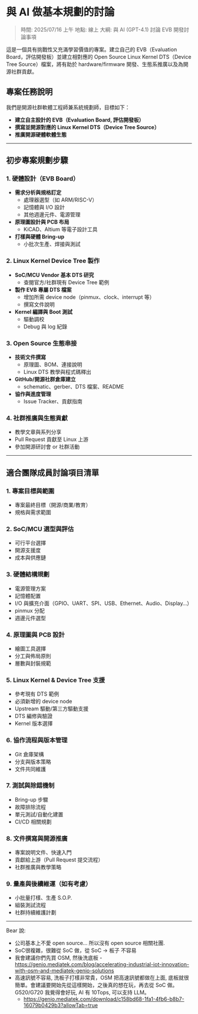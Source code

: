 # 與 AI 做基本規劃的討論
> 時間: 2025/07/16 上午
> 地點: 線上
> 大綱: 與 AI (GPT-4.1) 討論 EVB 開發討論事項

這是一個具有挑戰性又充滿學習價值的專案。建立自己的 EVB（Evaluation Board，評估開發板）並建立相對應的 Open Source Linux Kernel DTS（Device Tree Source）檔案，將有助於 hardware/firmware 開發、生態系推廣以及為開源社群貢獻。

## 專案任務說明

我們是開源社群軟體工程師兼系統規劃師，目標如下：

- **建立自主設計的 EVB（Evaluation Board, 評估開發板）**
- **撰寫並開源對應的 Linux Kernel DTS（Device Tree Source）**
- **推廣開源硬體軟體生態**

---

## 初步專案規劃步驟

### 1. 硬體設計（EVB Board）
- **需求分析與規格訂定**
  - 處理器選型（如 ARM/RISC-V）
  - 記憶體與 I/O 設計
  - 其他週邊元件、電源管理
- **原理圖設計與 PCB 布局**
  - KiCAD、Altium 等電子設計工具
- **打樣與硬體 Bring-up**
  - 小批次生產、焊接與測試

### 2. Linux Kernel Device Tree 製作
- **SoC/MCU Vendor 基本 DTS 研究**
  - 查閱官方/社群現有 Device Tree 範例
- **製作 EVB 專屬 DTS 檔案**
  - 增加所需 device node（pinmux、clock、interrupt 等）
  - 撰寫文件說明
- **Kernel 編譯與 Boot 測試**
  - 驅動調校
  - Debug 與 log 紀錄

### 3. Open Source 生態串接
- **技術文件撰寫**
  - 原理圖、BOM、連接說明
  - Linux DTS 教學與程式碼釋出
- **GitHub/開源社群倉庫建立**
  - schematic、gerber、DTS 檔案、README
- **協作與進度管理**
  - Issue Tracker、貢獻指南

### 4. 社群推廣與生態貢獻
- 教學文章與系列分享
- Pull Request 貢獻至 Linux 上游
- 參加開源研討會 or 社群活動

---

## 適合團隊成員討論項目清單

### 1. 專案目標與範圍
- 專案最終目標（開源/商業/教育）
- 規格與需求範圍

### 2. SoC/MCU 選型與評估
- 可行平台選擇
- 開源支援度
- 成本與供應鏈

### 3. 硬體結構規劃
- 電源管理方案
- 記憶體配置
- I/O 與擴充介面（GPIO、UART、SPI、USB、Ethernet、Audio、Display…）
- pinmux 分配
- 週邊元件選型

### 4. 原理圖與 PCB 設計
- 繪圖工具選擇
- 分工與佈局原則
- 層數與封裝規範

### 5. Linux Kernel & Device Tree 支援
- 參考現有 DTS 範例
- 必須新增的 device node
- Upstream 驅動/第三方驅動支援
- DTS 編修與驗證
- Kernel 版本選擇

### 6. 協作流程與版本管理
- Git 倉庫架構
- 分支與版本策略
- 文件共同維護

### 7. 測試與除錯機制
- Bring-up 步驟
- 故障排除流程
- 單元測試/自動化建置
- CI/CD 相關規劃

### 8. 文件撰寫與開源推廣
- 專案說明文件、快速入門
- 貢獻給上游（Pull Request 提交流程）
- 社群推廣與教學策略

### 9. 量產與後續維運（如有考慮）
- 小批量打樣、生產 S.O.P.
- 組裝測試流程
- 社群持續維護計劃

---

Bear 說:
- 公司基本上不愛 open source... 所以沒有 open source 相關社團.
- SoC很複雜，很難從 SoC 做，從 SoC -> 板子 不容易
- 我會建議你們先買 OSM, 然後洗底板 - https://genio.mediatek.com/blog/accelerating-industrial-iot-innovation-with-osm-and-mediatek-genio-solutions
- 高速訊號不容易, 洗板子打樣非常貴，OSM 把高速訊號都做在上面, 底板就很簡單。會建議要開始先從這樣開始，之後真的想在玩，再去從 SoC 做。G520/G720 我覺得會好玩, AI 有 10Tops, 可以支持 LLM。
  - https://genio.mediatek.com/download/c158bd68-1fa1-4fb6-b8b7-16079b0429b3?allowTab=true
